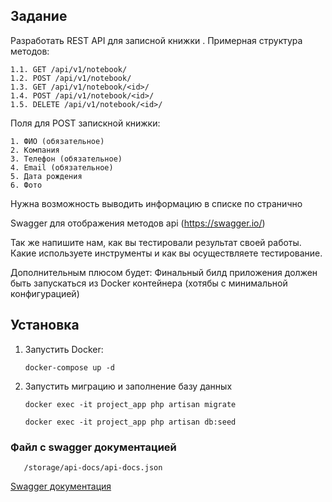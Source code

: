 ## Задание


Разработать REST API для записной книжки . Примерная структура методов:


    1.1. GET /api/v1/notebook/
    1.2. POST /api/v1/notebook/
    1.3. GET /api/v1/notebook/<id>/
    1.4. POST /api/v1/notebook/<id>/
    1.5. DELETE /api/v1/notebook/<id>/


Поля для POST запискной книжки:


    1. ФИО (обязательное)
    2. Компания
    3. Телефон (обязательное)
    4. Email (обязательное)
    5. Дата рождения 
    6. Фото

Нужна возможность выводить информацию в списке по странично

Swagger для отображения методов api (https://swagger.io/)


Так же напишите нам, как вы тестировали результат своей работы. Какие используете инструменты и как вы осуществляете тестирование.

Дополнительным плюсом будет: Финальный билд приложения должен быть запускаться из Docker контейнера (хотябы с минимальной конфигурацией)  

## Установка

1. Запустить Docker:

    ```shell
    docker-compose up -d
    ```
2. Запустить миграцию и заполнение базу данных

    ```shell
    docker exec -it project_app php artisan migrate
    ```

      ```shell
    docker exec -it project_app php artisan db:seed
    ```

### Файл с swagger документацией

 ```shell
    /storage/api-docs/api-docs.json
   ```

[Swagger документация](http://localhost:8876/api/documentation)
